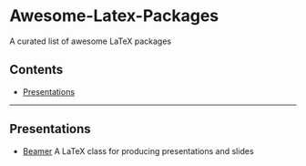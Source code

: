 # Awesome-Latex-Packages
A curated list of awesome LaTeX packages

## Contents
- [Presentations](#Presentations)

---

## Presentations
- [Beamer](https://github.com/josephwright/beamer) A LaTeX class for producing presentations and slides

